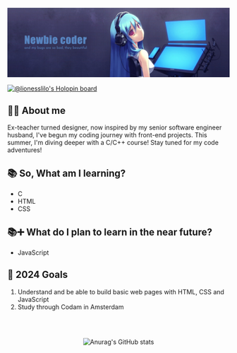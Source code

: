 <div align="center">

![header](https://github.com/LionessLilo/LionessLilo/blob/main/Github%20profile%20header%20image.png)

</div>

<a href="https://holopin.io/@lionesslilo">
  <img src="https://www.holopin.me/lionesslilo" alt="@lionesslilo's Holopin board" />
</a>

## 🙋‍♀️ About me
Ex-teacher turned designer, now inspired by my senior software engineer husband, I've begun my coding journey with front-end projects. This summer, I'm diving deeper with a C/C++ course! Stay tuned for my code adventures!

## 📚 So, What am I learning?

- C
- HTML
- CSS

## 📚➕ What do I plan to learn in the near future?

- JavaScript

## 🥅 2024 Goals

1. Understand and be able to build basic web pages with HTML, CSS and JavaScript
2. Study through Codam in Amsterdam
<br>
<br>
<div align="center">
  
![Anurag's GitHub stats](https://github-readme-stats.vercel.app/api?username=LionessLilo&theme=ambient_gradient&icons=true)

</div>
